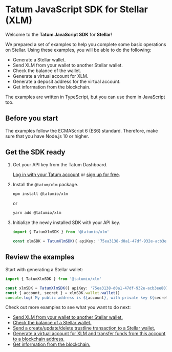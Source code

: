 # Tatum JavaScript SDK for Stellar (XLM)

Welcome to the **Tatum JavaScript SDK** for **Stellar**!

We prepared a set of examples to help you complete some basic operations on Stellar. Using these examples, you will be able to do the following:

- Generate a Stellar wallet.
- Send XLM from your wallet to another Stellar wallet.
- Check the balance of the wallet.
- Generate a virtual account for XLM.
- Generate a deposit address for the virtual account.
- Get information from the blockchain.

The examples are written in TypeScript, but you can use them in JavaScript too.

## Before you start

The examples follow the ECMAScript 6 (ES6) standard. Therefore, make sure that you have Node.js 10 or higher.

## Get the SDK ready

1. Get your API key from the Tatum Dashboard.

    [Log in with your Tatum account](https://dashboard.tatum.io) or [sign up for free](https://dashboard.tatum.io/sign-up).
1. Install the `@tatum/xlm` package.

    ```bash
    npm install @tatumio/xlm
    ```
    or
    ```bash
    yarn add @tatumio/xlm
    ```
1. Initialize the newly installed SDK with your API key.
        
    ```typescript
    import { TatumXlmSDK } from '@tatumio/xlm'

    const xlmSDK = TatumXlmSDK({ apiKey: '75ea3138-d0a1-47df-932e-acb3ee807dab' })
    ```

## Review the examples

Start with generating a Stellar wallet:

```typescript
import { TatumXlmSDK } from '@tatumio/xlm'

const xlmSDK = TatumXlmSDK({ apiKey: '75ea3138-d0a1-47df-932e-acb3ee807dab' })
const { account, secret } = xlmSDK.wallet.wallet()
console.log(`My public address is ${account}, with private key ${secret}.`)
```

Check out more examples to see what you want to do next:
- [Send XLM from your wallet to another Stellar wallet.](./src/app/xlm.tx.example.ts)
- [Check the balance of a Stellar wallet.](./src/app/xlm.balance.example.ts)
- [Send a create/update/delete trustline transaction to a Stellar wallet.](./src/app/xlm.tx.trustline.example.ts)
- [Generate a virtual account for XLM and transfer funds from this account to a blockchain address.](./src/app/xlm.virtualAccount.example.ts)
- [Get information from the blockchain.](./src/app/xlm.blockchain.example.ts)

